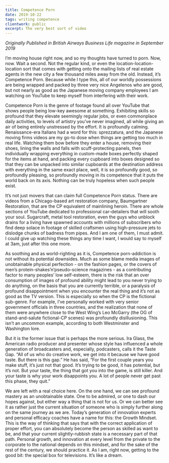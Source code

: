 ```yaml
---
title: Competence Porn
date: 2019-10-22
tags: writing competence
clientwork: public
excerpt: The very best sort of video
---
```

<p class="" style="white-space:pre-wrap;"><em>Originally Published in British Airways Business Life magazine in September 2019</em></p>
<p class="" style="white-space:pre-wrap;">I’m moving house right now, and so my thoughts have turned to porn. Now, now. Wait a second. Not the regular kind, or even the location-location-location sort that comes with getting onto the mailing lists of real estate agents in the new city a few thousand miles away from the old. Instead, it’s Competence Porn. Because while I type this, all of our worldly possessions are being wrapped and packed by three very nice Angelenos who are good, but not nearly as good as the Japanese moving company employees I am watching on YouTube to keep myself from interfering with their work.</p>
<p class="" style="white-space:pre-wrap;"></p>
<p class="" style="white-space:pre-wrap;">Competence Porn is the genre of footage found all over YouTube that shows people being low-key awesome at something. Exhibiting skills so profound that they elevate seemingly regular jobs, or even commonplace daily activities, to levels of artistry you’ve never imagined, all while giving an air of being entirely unstressed by the effort. It is profoundly calming. Renaissance-era Italians had a word for this: sprezzatura, and the Japanese moving firms videos are my go-to dose when things are getting too much in real life. Watching them bow before they enter a house, removing their shoes, lining the walls and falls with scuff-protecting panels, then individually wrapping everything in custom-made boxes perfectly shaped for the items at hand, and packing every cupboard into boxes designed so that they can be unpacked into similar cupboards at the destination address with everything in the same exact place, well, it is so profoundly good, so profoundly pleasing, so profoundly moving in its competence that it puts the world back on its axis. Nothing can be truly hopeless when such people exist.</p>
<p class="" style="white-space:pre-wrap;"></p>
<p class="" style="white-space:pre-wrap;">It’s not just movers that can claim full Competence Porn status. There are videos from a Chicago-based art restoration company, Baumgartner Restoration, that are the CP equivalent of mainlining heroin. There are whole sections of YouTube dedicated to professional car-detailers that will sooth your soul. Sugarcraft, metal tool restoration, even the guys who unblock drains for a living have spawned accounts with millions of subscribers who find deep solace in footage of skilled craftsmen using high-pressure jets to dislodge chunks of badness from pipes. And I am one of them, I must admit. I could give up watching these things any time I want, I would say to myself at 3am, just after this one more.</p>
<p class="" style="white-space:pre-wrap;"></p>
<p class="" style="white-space:pre-wrap;">As soothing and as world-righting as it is, Competence porn-addiction is not without its potential downsides. Much as some blame media images of unobtainable physical perfection - on the fashion pages, or the covers of men’s protein-shakes’n’pseudo-science magazines - as a contributing factor to many peoples’ low self-esteem, there is the risk that an over consumption of images of profound ability might lead to you never trying to do anything, on the basis that you are currently terrible, or a paralysis of profound disappointment when you encounter the real thing and it’s not as good as the TV version. This is especially so when the CP is the fictional sub-genre. For example, I’ve personally worked with very senior government officials in three countries, and the realization that none of them were anywhere close to the West Wing’s Leo McGarry (the OG of stand-and-salute fictional-CP scenes) was profoundly disillusioning. This isn’t an uncommon example, according to both Westminster and Washington lore.</p>
<p class="" style="white-space:pre-wrap;"></p>
<p class="" style="white-space:pre-wrap;">But it is the former issue that is perhaps the more serious. Ira Glass, the American radio producer and presenter whose style has influenced a whole generation of broadcasters and, especially, podcasters, calls it the Taste Gap. “All of us who do creative work, we get into it because we have good taste. But there is this gap.” He has said, “For the first couple years you make stuff, it’s just not that good. It’s trying to be good, it has potential, but it’s not. But your taste, the thing that got you into the game, is still killer. And your taste is why your work disappoints you. A lot of people never get past this phase, they quit.”</p>
<p class="" style="white-space:pre-wrap;"></p>
<p class="" style="white-space:pre-wrap;">We are left with a real choice here. On the one hand, we can see profound mastery as an unobtainable state. One to be admired, or one to dash our hopes against, but either way a thing that is not for us. Or we can better see it as rather just the current situation of someone who is simply further along on the same journey as we are. Today’s generation of innovation experts and personal efficacy coaches have a name for this: the Growth Mindset. This is the way of thinking that says that with the correct application of proper effort, you can absolutely become the person as skilled as want to be, and that your current slightly-rubbish state is a necessary part of that path. Personal growth, and innovation at every level from the private to the corporate to the national depends on this mindset, and for the sake of the rest of the century, we should practice it. As I am, right now, getting to the good bit: the special box for televisions. It’s like a dream.</p>
